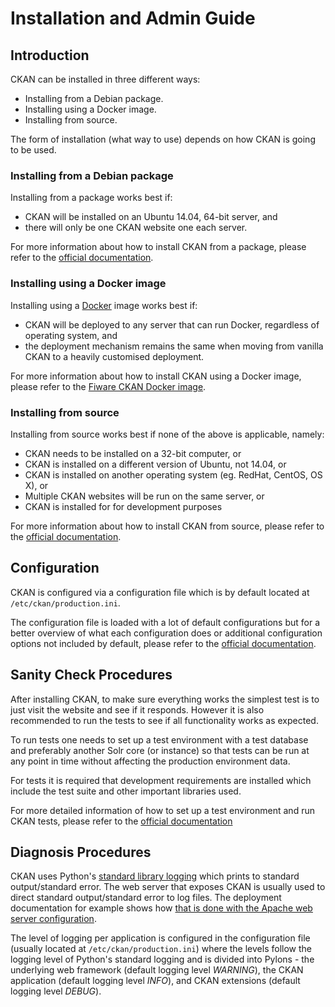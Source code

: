 # Installation and Admin Guide

## Introduction

CKAN can be installed in three different ways:

-   Installing from a Debian package.
-   Installing using a Docker image.
-   Installing from source.

The form of installation (what way to use) depends on how CKAN is going
to be used.

### Installing from a Debian package

Installing from a package works best if:

-   CKAN will be installed on an Ubuntu 14.04, 64-bit server, and
-   there will only be one CKAN website one each server.

For more information about how to install CKAN from a package, please
refer to the [official documentation].

### Installing using a Docker image

Installing using a [Docker] image works best if:

-   CKAN will be deployed to any server that can run Docker, regardless
    of operating system, and
-   the deployment mechanism remains the same when moving from vanilla
    CKAN to a heavily customised deployment.

For more information about how to install CKAN using a Docker image,
please refer to the [Fiware CKAN Docker image][1].

### Installing from source

Installing from source works best if none of the above is applicable,
namely:

-   CKAN needs to be installed on a 32-bit computer, or
-   CKAN is installed on a different version of Ubuntu, not 14.04, or
-   CKAN is installed on another operating system (eg. RedHat, CentOS,
    OS X), or
-   Multiple CKAN websites will be run on the same server, or
-   CKAN is installed for for development purposes

For more information about how to install CKAN from source, please refer
to the [official documentation][2].

## Configuration

CKAN is configured via a configuration file which is by default located
at `/etc/ckan/production.ini`.

The configuration file is loaded with a lot of default configurations
but for a better overview of what each configuration does or additional
configuration options not included by default, please refer to the
[official documentation][3].

## Sanity Check Procedures

After installing CKAN, to make sure everything works the simplest test
is to just visit the website and see if it responds. However it is also
recommended to run the tests to see if all functionality works as
expected.

To run tests one needs to set up a test environment with a test database
and preferably another Solr core (or instance) so that tests can be run
at any point in time without affecting the production environment data.

For tests it is required that development requirements are installed
which include the test suite and other important libraries used.

For more detailed information of how to set up a test environment and
run CKAN tests, please refer to the [official documentation][4]

## Diagnosis Procedures

CKAN uses Python's [standard library logging] which prints to standard
output/standard error. The web server that exposes CKAN is usually used
to direct standard output/standard error to log files. The deployment
documentation for example shows how [that is done with the Apache web
server configuration].

The level of logging per application is configured in the configuration
file (usually located at `/etc/ckan/production.ini`) where the levels
follow the logging level of Python's standard logging and is divided
into Pylons - the underlying web framework (default logging level
*WARNING*), the CKAN application (default logging level *INFO*), and
CKAN extensions (default logging level *DEBUG*).

  [standard library logging]: https://docs.python.org/2/howto/logging.html
  [that is done with the Apache web server configuration]: http://docs.ckan.org/en/latest/maintaining/installing/deployment.html#create-the-apache-config-file
  [official documentation]: http://docs.ckan.org/en/latest/maintaining/installing/install-from-package.html
  [Docker]: https://www.docker.com/
  [1]: https://hub.docker.com/r/fiware/ckan/
  [2]: http://docs.ckan.org/en/latest/maintaining/installing/install-from-source.html
  [3]: http://docs.ckan.org/en/latest/maintaining/configuration.html
  [4]: http://docs.ckan.org/en/latest/contributing/test.html

